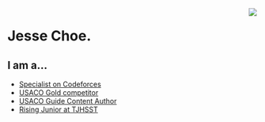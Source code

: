 <a>
<img align="right" src="https://github-readme-stats.vercel.app/api?username=jessechoe10&theme=algolia">
</a>

<h1>
Jesse Choe.
</h1>

<h2>
	I am a...
</h2>

- [Specialist on Codeforces](https://codeforces.com/profile/YoRepi7)
- [USACO Gold competitor](http://usaco.org)
- [USACO Guide Content Author](https://joincpi.org)
- [Rising Junior at TJHSST](https://www.linkedin.com/in/jc10/)
